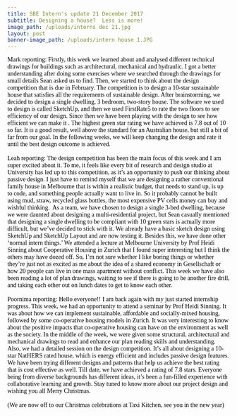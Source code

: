 ```yaml
---
title: SBE Intern's update 21 December 2017
subtitle: Designing a house?  Less is more!
image_path: /uploads/interns dec 21.jpg
layout: post
banner-image_path: /uploads/intern house 1.JPG
---
```



<font color="#000000"><font face="Times New Roman">Mark reporting: Firstly, this week we learned about and analysed different technical drawings for buildings such as architectural, mechanical and hydraulic. I got a better understanding after doing some exercises where we searched through the drawings for small details Sean asked us to find. Then, we started to think about the design competition that is due in February. The competition is to design a 10-star sustainable house that satisfies all the requirements of sustainable design. After brainstorming, we decided to design a single dwelling, 3 bedroom, two-story house. The software we used to design is called SketchUp, and then we used FirstRate5 to rate the two floors to see efficiency of our design. Since then we have been playing with the design to see how efficient we can make it . The highest green star rating we have achieved is 7.8 out of 10 so far. It is a good result, well above the standard for an Australian house, but still a bit of far from our goal. In the following weeks, we will keep changing the design and rate it until the best design outcome is achieved. &nbsp;&nbsp;<br /><br />Leah reporting: The design competition has been the main focus of this week and I am super excited about it. To me, it feels like every bit of research and design studio at University has led up to this competition, as it&rsquo;s an opportunity to push our thinking about passive design. I just have to remind myself that we are designing a rather conventional family house in Melbourne that is within a realistic budget, that needs to stand up, is up to code, and something people actually want to live in. So it probably cannot be built using mud, straw, recycled glass bottles, the most expensive PV cells money can buy and wishful thinking.&nbsp; As a team, we have chosen to design a single 3-bed dwelling, because we were daunted about designing a multi-residential project, but Sean casually mentioned that designing a single dwelling to be compliant with 10 green stars is actually more difficult, but we&rsquo;ve decided to stick with it. We already have a basic sketch design using SketchUp and SketchUp Layout and are now testing it. Besides this, we have done other &lsquo;normal intern things.&rsquo; We attended a lecture at Melbourne University by Prof Heidi Sinning about Cooperative Housing in Zurich that I found super interesting but I think the others may have dozed off. So, I&rsquo;m not sure whether I like boring things or whether they&rsquo;re just not as excited as me about the idea of a shared economy in Gesellschaft or how 20 people can live in one mass apartment without conflict. This week we have also been reading a lot of plan drawings, waiting to see if there is going to be another fire drill, and taking each other out on lunch dates to get to know each other.&nbsp;<br /><br />Poornima reporting: Hello everyone!! I am back again with my just started internship progress. This week, we had an opportunity to attend a seminar by Prof Heidi Sinning. It was about how we can implement sustainable, affordable and socially-mixed housing, followed by some co-operative housing models in Zurich. It was very interesting to know about the positive impacts that co-operative housing can have on the environment as well as the society. In the middle of the week, we were given some structural, architectural and mechanical drawings to read and enhance our plan reading skills and understanding. Also, we had a detailed session on the design competition. It&rsquo;s all about designing a 10-star NatHERS rated house, which is energy efficient and includes passive design features. We have been trying different designs and patterns that help us achieve the best rating that is cost effective as well. Till date, we have achieved a rating of 7.8 stars. Everyone being from diverse backgrounds has different ideas, it&rsquo;s been a fun-filled experience with collaborative learning and growth. Stay tuned to know more about our project design and wishing you all Merry Christmas.<br /><br />(We are now off to our Christmas celebrations at Taxi Kitchen, see you in the new year) &nbsp;</font></font>